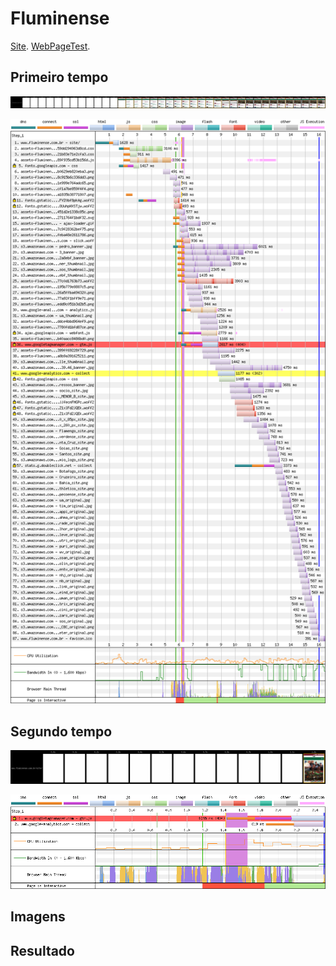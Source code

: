 # Fluminense

[Site](http://www.fluminense.com.br/site/). [WebPageTest](https://www.webpagetest.org/result/190422_NV_dca79f2f1c56c66a6b018d464f437278/).

## Primeiro tempo

![](imgs/filmstrip-first-view-run-1.png)

![](imgs/first-view-run-1.png)

## Segundo tempo

![](imgs/filmstrip-second-view-run-2.png)

![](imgs/second-view-run-2.png)

## Imagens

## Resultado